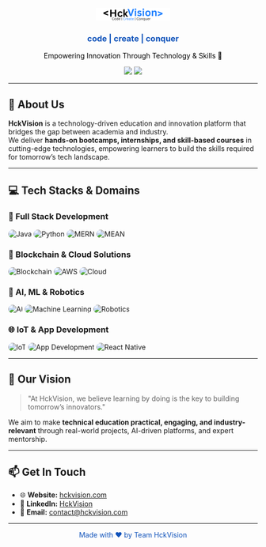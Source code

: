 <p align="center">
  <img src="logo.png" width="150" alt="HckVision Logo">
  <br>
  <h3 align="center" style="color:#0F52BA;">code | create | conquer</h3>
</p>

<p align="center" style="color:#000000;">
Empowering Innovation Through Technology & Skills 🚀
</p>

<p align="center">
  <a href="https://www.hckvision.com"><img src="https://img.shields.io/badge/Website-HckVision-%230F52BA?style=for-the-badge&logo=googles-chrome&logoColor=white"/></a>
  <a href="https://www.linkedin.com/company/hckvision"><img src="https://img.shields.io/badge/LinkedIn-HckVision-%230F52BA?style=for-the-badge&logo=linkedin&logoColor=white"/></a>
</p>

---

## 🧠 About Us

**HckVision** is a technology-driven education and innovation platform that bridges the gap between academia and industry.  
We deliver **hands-on bootcamps, internships, and skill-based courses** in cutting-edge technologies, empowering learners to build the skills required for tomorrow’s tech landscape.  

---

## 💻 Tech Stacks & Domains

### 🧩 Full Stack Development
<p>
  <img src="https://img.icons8.com/color/48/000000/java-coffee-cup-logo.png" title="Java" alt="Java" style="border-radius:12px;"/>
  <img src="https://img.icons8.com/color/48/000000/python--v1.png" title="Python" alt="Python" style="border-radius:12px;"/>
  <img src="https://img.icons8.com/color/48/000000/react-native.png" title="MERN" alt="MERN" style="border-radius:12px;"/>
  <img src="https://img.icons8.com/color/48/000000/angularjs.png" title="MEAN" alt="MEAN" style="border-radius:12px;"/>
</p>

### 🔗 Blockchain & Cloud Solutions
<p>
  <img src="https://img.icons8.com/color/48/000000/blockchain.png" title="Blockchain" alt="Blockchain" style="border-radius:12px;"/>
  <img src="https://img.icons8.com/color/48/000000/amazon-web-services.png" title="AWS" alt="AWS" style="border-radius:12px;"/>
  <img src="https://img.icons8.com/color/48/000000/cloud.png" title="Cloud Solutions" alt="Cloud" style="border-radius:12px;"/>
</p>

### 🤖 AI, ML & Robotics
<p>
  <img src="https://img.icons8.com/color/48/000000/artificial-intelligence.png" title="AI" alt="AI" style="border-radius:12px;"/>
  <img src="https://img.icons8.com/color/48/000000/tensorflow.png" title="Machine Learning" alt="Machine Learning" style="border-radius:12px;"/>
  <img src="https://img.icons8.com/color/48/000000/robot-2.png" title="Robotics" alt="Robotics" style="border-radius:12px;"/>
</p>

### 🌐 IoT & App Development
<p>
  <img src="https://img.icons8.com/ios-filled/48/000000/internet-of-things.png" title="IoT" alt="IoT" style="border-radius:12px;"/>
  <img src="https://img.icons8.com/color/48/000000/android-os.png" title="App Development" alt="App Development" style="border-radius:12px;"/>
  <img src="https://img.icons8.com/color/48/000000/react-native.png" title="React Native" alt="React Native" style="border-radius:12px;"/>
</p>

---

## 🌟 Our Vision

> "At HckVision, we believe learning by doing is the key to building tomorrow’s innovators."

We aim to make **technical education practical, engaging, and industry-relevant** through real-world projects, AI-driven platforms, and expert mentorship.

---

## 📫 Get In Touch

- 🌐 **Website:** [hckvision.com](https://www.hckvision.com)  
- 💼 **LinkedIn:** [HckVision](https://www.linkedin.com/company/hckvision)
- 📧 **Email:** [contact@hckvision.com](mailto:contact@hckvision.com)

---

<p align="center" style="color:#0F52BA;">Made with ❤️ by Team HckVision</p>
